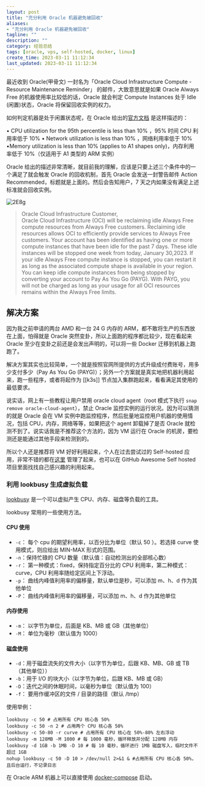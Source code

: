 ```yaml
---
layout: post
title: "充分利用 Oracle 机器避免被回收"
aliases:
- "充分利用 Oracle 机器避免被回收"
tagline: ""
description: ""
category: 经验总结
tags: [oracle, vps, self-hosted, docker, linux]
create_time: 2023-03-11 11:12:34
last_updated: 2023-03-11 11:12:34
---
```


最近收到 Oracle(甲骨文) 一封名为「Oracle Cloud Infrastructure Compute - Resource Maintenance Reminder」 的邮件，大致意思就是如果 Oracle Always Free 的机器使用率比较低的话，Oracle 就会判定 Compute Instances 处于 Idle (闲置)状态，Oracle 将保留回收实例的权力。

如何判定机器是处于闲置状态呢，在 Oracle 给出的[官方文档](https://docs.oracle.com/en-us/iaas/Content/FreeTier/freetier_topic-Always_Free_Resources.htm#compute__idleinstances) 是这样描述的：

• CPU utilization for the 95th percentile is less than 10% ，95% 时间 CPU 利用率低于 10%
• Network utilization is less than 10% ，网络利用率低于 10%
•Memory utilization is less than 10% (applies to A1 shapes only)，内存利用率低于 10%（仅适用于 A1 类型的 ARM 实例）

Oracle 给出的描述非常清晰，就目前我的理解，应该是只要上述三个条件中的一个满足了就会触发 Oracle 的回收机制，首先 Oracle 会发送一封警告邮件 Action Recommended，标题就是上面的。然后会告知用户，7 天之内如果没有满足上述标准就会回收实例。

![2E8g](https://photo.einverne.info/images/2023/03/11/2E8g.png)

> Oracle Cloud Infrastructure Customer,  
> Oracle Cloud Infrastructure (OCI) will be reclaiming idle Always Free compute resources from Always Free customers. Reclaiming idle resources allows OCI to efficiently provide services to Always Free customers. Your account has been identified as having one or more compute instances that have been idle for the past 7 days. These idle instances will be stopped one week from today, January 30,2023. If your idle Always Free compute instance is stopped, you can restart it as long as the associated compute shape is available in your region. You can keep idle compute instances from being stopped by converting your account to Pay As You Go (PAYG). With PAYG, you will not be charged as long as your usage for all OCI resources remains within the Always Free limits.

## 解决方案

因为我之前申请的两台 AMD 和一台 24 G 内存的 ARM，都不敢将生产的东西放在上面，怕得就是 Oracle 突然变卦，所以上面跑的程序都比较少，现在看起来 Oracle 至少在变卦之前还是会发出声明的，可以将一些 Docker 迁移到机器上跑跑了。

解决方案其实也比较简单，一个就是按照官网所提供的方式升级成付费账号，用多少支付多少（Pay As You Go (PAYG)）；另外一个方案就是真实地把机器利用起来，跑一些程序，或者将起作为 [[k3s]] 节点加入集群跑起来，看看满足其使用的最低要求。

说实话，网上有一些教程让用户禁用 oracle cloud agent（root 模式下执行 `snap remove oracle-cloud-agent`），禁止 Oracle 监控实例的运行状况。因为可以猜测的就是 Oracle 会在 VM 实例中跑监控程序，然后批量地监控用户机器的使用情况，包括 CPU，内存，网络等等，如果把这个 agent 卸载掉了是否 Oracle 就检测不到了。说实话我是不推荐这个方法的，因为 VM 运行在 Oracle 的机房，要检测还是能通过其他手段来检测到的。

所以个人还是推荐将 VM 好好利用起来，个人在过去尝试过的 Self-hosted 应用，非常不错的都在[这里](https://github.com/einverne/dockerfile) 管理了起来，也可以在 GitHub Awesome Self hosted 项目里面找找自己感兴趣的利用起来。

### 利用 lookbusy 生成虚拟负载

[lookbusy](http://www.devin.com/lookbusy/) 是一个可以虚拟产生 CPU、内存、磁盘等负载的工具。

lookbusy 常用的一些使用方法。

#### CPU 使用

- `-c`： 每个 cpu 的期望利用率，以百分比为单位（默认 50 ）。若选择 curve 使用模式，则应给出 MIN-MAX 形式的范围。
- `-n`：保持忙碌的 CPU 数量（默认值：自动检测出的全部核心数）
- `-r`： 第一种模式：fixed，保持指定百分比的 CPU 利用率，第二种模式：curve，CPU 利用率随给定区间上下浮动。
- `-p`： 曲线内峰值利用率的偏移量，默认单位是秒，可以添加 m、h、d 作为其他单位
- `-P`： 曲线内峰值利用率的偏移量，可以添加 m、h、d 作为其他单位

#### 内存使用

- `-m`： 以字节为单位，后面是 KB、MB 或 GB（其他单位）
- `-M`： 单位为毫秒（默认值为 1000）

#### 磁盘使用

- `-d`：用于磁盘流失的文件大小（以字节为单位，后跟 KB、MB、GB 或 TB（其他单位））
- `-b`：用于 I/O 的块大小（以字节为单位，后跟 KB、MB 或 GB）
- `-D`：迭代之间的休眠时间，以毫秒为单位（默认值为 100）
- `-f`： 要用作缓冲区的文件 / 目录的路径（默认 /tmp）

使用举例：

```
lookbusy -c 50 # 占用所有 CPU 核心各 50%
lookbusy -c 50 -n 2 # 占用两个 CPU 核心各 50%
lookbusy -c 50-80 -r curve # 占用所有 CPU 核心在 50%-80% 左右浮动
lookbusy -m 128MB -M 1000 # 每 1000 毫秒，循环释放并分配 128MB 内存
lookbusy -d 1GB -b 1MB -D 10 # 每 10 毫秒，循环进行 1MB 磁盘写入，临时文件不超过 1GB
nohup lookbusy -c 50 -D 10 > /dev/null 2>&1 & #占用所有 CPU 核心各 50%，且后台运行，不记录日志
```

在 Oracle  ARM 机器上可以直接使用 [docker-compose](https://github.com/einverne/dockerfile/tree/master/lookbusy) 启动。